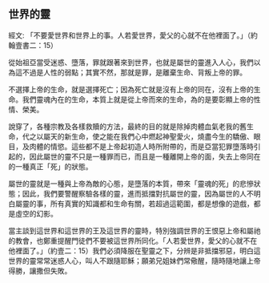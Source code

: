 ## 世界的靈 ##

經文: 「不要愛世界和世界上的事。人若愛世界，愛父的心就不在他裡面了。」（約翰壹書二：15）



從始祖亞當受迷惑、墮落，罪就跟著來到世界，也就是屬世的靈進入人心，我們以為這不過是人性的弱點；其實不然，那就是罪，是離棄生命、背叛上帝的罪。

不選擇上帝的生命，就是選擇死亡；因為死亡就是沒有上帝的同在，沒有上帝的生命。我們靈魂內在的生命，本質上就是從上帝而來的生命，為的是要彰顯上帝的性情、榮美。

說穿了，各種宗教及各樣救贖的方法，最終的目的就是除掉肉體血氣老我的舊生命，代之以屬天的新生命，使之能在我們心中燃起神聖愛火，燒盡今生的驕傲、眼目，及肉體的情慾。這些都不是上帝起初造人時所附帶的，而是亞當犯罪墮落時引起的，因此屬世的靈不只是一種罪而已，而且是一種離開上帝的面，失去上帝同在的一種真正「死」的狀態。

屬世的靈就是一種與上帝為敵的心態，是墮落的本質，帶來「靈魂的死」的悲慘狀態；因此，我們要警醒察驗各樣的靈，進而抵擋對抗屬世的靈，因為屬世的人不明白屬靈的事，所有真實的知識都和生命有關，若超過這範圍，都是想像的遊戲，都是虛空的幻影。

當主談到這世界和這世界的王及這世界的靈時，特別強調世界的王恨惡上帝和屬祂的教會，也鄭重提醒門徒們不要被這世界所同化。「人若愛世界，愛父的心就不在他裡面了。」（約壹二：15）我們必須降服在聖靈之下，分辨是非抵擋邪惡，明白這世界的靈常常迷惑人心，叫人不跟隨耶穌；願弟兄姐妹們常儆醒，隨時隨地讓上帝得勝，讓撒但失敗。